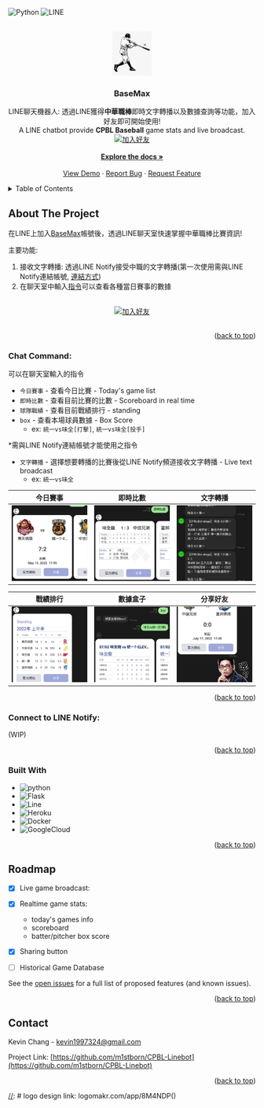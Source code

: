 <div id="top"></div>

[//]: # ([![Contributors][contributors-shield]][contributors-url])
[//]: # ([![Forks][forks-shield]][forks-url])
[//]: # ([![Stargazers][stars-shield]][stars-url])
[//]: # ([![MIT License][license-shield]][license-url])
[//]: # ([![LinkedIn][linkedin-shield]][linkedin-url])

![Python][python-shield]
![LINE][line-shield]

[//]: # (![Flask][flask-shield])
[//]: # ([![Build Status]&#40;https://img.shields.io/endpoint.svg?url=https%3A%2F%2Factions-badge.atrox.dev%2Fm1sborn%2FCPBL-Linebot%2Fbadge%3Ftoken%3D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&style=for-the-badge&label=Tests&#41;]&#40;https://actions-badge.atrox.dev/m1sborn/CPBL-Linebot/goto?token=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&#41;)
[//]: # ([![Build Status]&#40;https://img.shields.io/endpoint.svg?url=https%3A%2F%2Factions-badge.atrox.dev%2Fm1stborn%2FCPBL-Linebot%2Fbadge&style=for-the-badge&label=Tests&#41;]&#40;https://actions-badge.atrox.dev/m1stborn/CPBL-Linebot/goto&#41;)
[//]: # ([![Issues][issues-shield]][issues-url])



<!-- PROJECT LOGO -->
<br />
<div align="center">
  <a href="https://github.com/m1stborn/CPBL-Linebot">
    <img src="assets/550-5508061_baseball-player-vector-clipart.png" alt="Logo" width="80" height="90">
  </a>

<h3 align="center">BaseMax</h3>

  <p align="center">
    LINE聊天機器人: 透過LINE獲得<b>中華職棒</b>即時文字轉播以及數據查詢等功能，加入好友即可開始使用!<br />
    A LINE chatbot provide <b>CPBL Baseball</b> game stats and live broadcast.  
    <br />
    <a href="https://lin.ee/VhvKZLS"><img src="https://scdn.line-apps.com/n/line_add_friends/btn/zh-Hant.png" alt="加入好友" height="36" border="0"></a>
    <br />
    <img src="https://qr-official.line.me/sid/M/591tovcw.png?shortenUrl=true" alt="">
    <br />
    <a href="https://github.com/m1stborn/CPBL-Linebot"><strong>Explore the docs »</strong></a>
    <br />
    <br />
    <a href="https://github.com/m1stborn/CPBL-Linebot">View Demo</a>
    ·
    <a href="https://github.com/m1stborn/CPBL-Linebot/issues">Report Bug</a>
    ·
    <a href="https://github.com/m1stborn/CPBL-Linebot/issues">Request Feature</a>
  </p>
</div>



<!-- TABLE OF CONTENTS -->
<details>
  <summary>Table of Contents</summary>
  <ol>
    <li>
      <a href="#about-the-project">About The Project</a>
      <ul>
        <li><a href="#chat-command">Chat Command</a></li>
        <li><a href="#connect-to-line-notify">Tutorial - Connect to LINE Notify</a></li>
        <li><a href="#built-with">Built With</a></li>
      </ul>
    </li>
    <li><a href="#roadmap">Roadmap</a></li>
    <li><a href="#contact">Contact</a></li>
  </ol>
</details>



<!-- ABOUT THE PROJECT -->
## About The Project

[//]: # ([![Product Name Screen Shot][product-screenshot]]&#40;https://example.com&#41;)

[//]: # (Here's a blank template to get started: To avoid retyping too much info. Do a search and replace with your text editor for the following: `m1stborn`, `CPBL-Linebot`, )

[//]: # (`twitter_handle`, `linkedin_username`, `gmail`, `kevin1997324`, `BaseMax`, `A LINE chatbot provide CPBL baseball live broadcast and game stats`)

在LINE上加入[BaseMax](https://lin.ee/VhvKZLS)帳號後，透過LINE聊天室快速掌握中華職棒比賽資訊!


主要功能:
1. 接收文字轉播: 透過LINE Notify接受中職的文字轉播(第一次使用需與LINE Notify連結帳號, [連結方式](#connect-to-line-notify))
2. 在聊天室中輸入[指令](#chat-command)可以查看各種當日賽事的數據
<div align="center">
    <br />
    <a href="https://lin.ee/VhvKZLS"><img src="https://scdn.line-apps.com/n/line_add_friends/btn/zh-Hant.png" alt="加入好友" height="36" border="0"></a>
    <br />
    <img src="https://qr-official.line.me/sid/M/591tovcw.png?shortenUrl=true" alt="">
    <br />
</div>

<p align="right">(<a href="#top">back to top</a>)</p>

### Chat Command:
可以在聊天室輸入的指令<br />
- `今日賽事` - 查看今日比賽 - Today's game list
- `即時比數` - 查看目前比賽的比數 - Scoreboard in real time
- `球隊戰績` - 查看目前戰績排行 - standing
- `box` - 查看本場球員數據 - Box Score 
    - ex: `統一vs味全[打擊]`, `統一vs味全[投手]`

*需與LINE Notify連結帳號才能使用之指令
- `文字轉播` - 選擇想要轉播的比賽後從LINE Notify頻道接收文字轉播 - Live text broadcast
    - ex: `統一vs味全`

|             今日賽事              |             即時比數              |              文字轉播              |
|:-----------------------------:|:-----------------------------:|:------------------------------:|
| ![image](./assets/feat2.jpeg) | ![image](./assets/feat3.jpeg) | ![image](./assets/feat5.jpeg)  |

| 戰績排行                          | 數據盒子                          | 分享好友                           |
|-------------------------------|-------------------------------|--------------------------------|
| ![image](./assets/feat1.jpeg) | ![image](./assets/feat7.jpeg) | ![image](./assets/feat11.jpeg) |

<p align="right">(<a href="#top">back to top</a>)</p>

### Connect to LINE Notify:
(WIP)

<p align="right">(<a href="#top">back to top</a>)</p>


### Built With

* ![python][python-shield-square]
* ![Flask][flask-shield-square]
* ![Line][line-shield-square]
* ![Heroku][heroku-shield-square]
* ![Docker][docker-shield-square]
* ![GoogleCloud][googlecloud-shield-square]


<p align="right">(<a href="#top">back to top</a>)</p>



<!-- ROADMAP -->
## Roadmap

- [X] Live game broadcast: 
- [X] Realtime game stats:
  - today's games info
  - scoreboard
  - batter/pitcher box score 
- [X] Sharing button
- [ ] Historical Game Database


See the [open issues](https://github.com/m1stborn/CPBL-Linebot/issues) for a full list of proposed features (and known issues).

<p align="right">(<a href="#top">back to top</a>)</p>



[//]: # (<!-- LICENSE -->)

[//]: # (## License)

[//]: # ()
[//]: # (Distributed under the MIT License. See `LICENSE.txt` for more information.)

[//]: # ()
[//]: # (<p align="right">&#40;<a href="#top">back to top</a>&#41;</p>)



<!-- CONTACT -->
## Contact

Kevin Chang - kevin1997324@gmail.com

Project Link: [https://github.com/m1stborn/CPBL-Linebot](https://github.com/m1stborn/CPBL-Linebot)

<p align="right">(<a href="#top">back to top</a>)</p>


<!-- MARKDOWN LINKS & IMAGES -->
<!-- https://www.markdownguide.org/basic-syntax/#reference-style-links -->
[contributors-shield]: https://img.shields.io/github/contributors/m1stborn/CPBL-Linebot.svg?style=for-the-badge
[contributors-url]: https://github.com/m1stborn/CPBL-Linebot/graphs/contributors
[forks-shield]: https://img.shields.io/github/forks/m1stborn/CPBL-Linebot.svg?style=for-the-badge
[forks-url]: https://github.com/m1stborn/CPBL-Linebot/network/members
[stars-shield]: https://img.shields.io/github/stars/m1stborn/CPBL-Linebot.svg?style=for-the-badge
[stars-url]: https://github.com/m1stborn/CPBL-Linebot/stargazers
[issues-shield]: https://img.shields.io/github/issues/m1stborn/CPBL-Linebot.svg?style=for-the-badge
[issues-url]: https://github.com/m1stborn/CPBL-Linebot/issues
[license-shield]: https://img.shields.io/github/license/m1stborn/CPBL-Linebot.svg?style=for-the-badge
[license-url]: https://github.com/m1stborn/CPBL-Linebot/blob/master/LICENSE.txt
[linkedin-shield]: https://img.shields.io/badge/-LinkedIn-black.svg?style=for-the-badge&logo=linkedin&colorB=555
[linkedin-url]: https://linkedin.com/in/linkedin_username

[python-shield-square]: https://img.shields.io/badge/python-3.8-blue.svg?style=for-the-badge
[flask-shield-square]: https://img.shields.io/badge/flask-%23000.svg?style=for-the-badge&logo=flask&logoColor=white
[docker-shield-square]: https://img.shields.io/badge/docker-%230db7ed.svg?style=for-the-badge&logo=docker&logoColor=white
[googlecloud-shield-square]: https://img.shields.io/badge/GoogleCloud-%234285F4.svg?style=for-the-badge&logo=google-cloud&logoColor=white
[heroku-shield-square]: https://img.shields.io/badge/heroku-%23430098.svg?style=for-the-badge&logo=heroku&logoColor=white
[line-shield-square]: https://img.shields.io/badge/Line-00C300?style=for-the-badge&logo=line&logoColor=white

[python-shield]: https://img.shields.io/badge/python-3.8-blue.svg?style=flat
[flask-shield]: https://img.shields.io/badge/flask-%23000.svg?style=flat&logo=flask&logoColor=white
[docker-shield]: https://img.shields.io/badge/docker-%230db7ed.svg?style=flat&logo=docker&logoColor=white
[googlecloud-shield]: https://img.shields.io/badge/GoogleCloud-%234285F4.svg?style=flat&logo=google-cloud&logoColor=white
[heroku-shield]: https://img.shields.io/badge/heroku-%23430098.svg?style=flat&logo=heroku&logoColor=white
[line-shield]: https://img.shields.io/badge/Line-00C300?style=flat&logo=line&logoColor=white


[Bootstrap.com]: https://img.shields.io/badge/Bootstrap-563D7C?style=for-the-badge&logo=bootstrap&logoColor=white
[Bootstrap-url]: https://getbootstrap.com

[product-screenshot]: assets/feat2.jpeg

[//]: # logo design link: logomakr.com/app/8M4NDP()